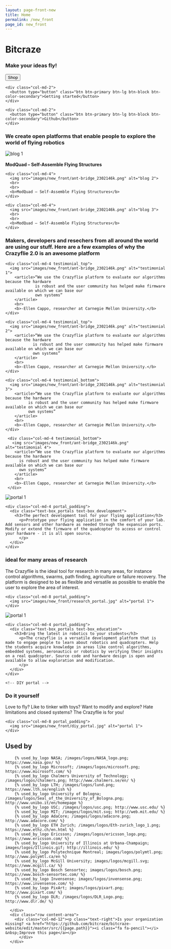 ```yaml
---
layout: page-front-new
title: Home
permalink: /new_front
page_id: new_front
---
```


<div class="container-fluid front-top-banner">
  <div class="row content-area">
      <div class="col-md-9 header_text">
            <h1>Bitcraze</h1>
            <h3>Make your ideas fly!</h3>
      </div>
  </div>

  <div class="row">
    <div class="col-md-2">
      <button type="button" class="btn btn-primary btn-lg btn-block btn-color-primary">Shop</button>
    </div>

    <div class="col-md-2">
      <button type="button" class="btn btn-primary btn-lg btn-block btn-color-secondary">Getting started</button>
    </div>

    <div class="col-md-2">
      <button type="button" class="btn btn-primary btn-lg btn-block btn-color-secondary">Github</button>
    </div>
  </div>

<div class="row content-area">
      <div class="col-md-4 pull-right">
        <div class="text-box_value_proposition">
          <h3>We create open platforms that enable people to explore the world of flying robotics</h3>
        </div>
    </div>
  </div>
</div>

<!--Blog-->

<div class="container-fluid">
  <div class="row content-area blog-section">
    <div class="col-md-4">
      <img src="images/new_front/ant-bridge_2302146k.png" alt="blog 1">
      <br>
      <br>
      <b>ModQuad – Self-Assemble Flying Structures</b>
    </div>

    <div class="col-md-4">
      <img src="images/new_front/ant-bridge_2302146k.png" alt="blog 2">
      <br>
      <br>
      <b>ModQuad – Self-Assemble Flying Structures</b>
    </div>

    <div class="col-md-4">
      <img src="images/new_front/ant-bridge_2302146k.png" alt="blog 3">
      <br>
      <br>
      <b>ModQuad – Self-Assemble Flying Structures</b>
    </div>
  </div>

<!--Testimonials-->

  <div class="row content-area testimonial-section">
    <div class="col-md-4">
      <div class="text-box_testimonial">
        <h3>Makers, developers and resechers from all around the world are using our stuff. Here are a few examples of why the Crazyflie 2.0 is an awesome platform</h3>
      </div>
    </div>

    <div class="col-md-4 testimonial_top">
      <img src="images/new_front/ant-bridge_2302146k.png" alt="testimonial 1">
        <article>“We use the Crazyflie platform to evaluate our algorithms because the hardware
                 is robust and the user community has helped make firmware available on which we can base our
                 own systems”
        </article>
        <br>
        <b>-Ellen Cappo, researcher at Carnegie Mellon University.</b>
    </div>

    <div class="col-md-4 testimonial_top">
      <img src="images/new_front/ant-bridge_2302146k.png" alt="testimonial 2">
        <article>“We use the Crazyflie platform to evaluate our algorithms because the hardware
                is robust and the user community has helped make firmware available on which we can base our
                own systems”
        </article>
        <br>
        <b>-Ellen Cappo, researcher at Carnegie Mellon University.</b>
    </div>

    <div class="col-md-4 testimonial_bottom">
      <img src="images/new_front/ant-bridge_2302146k.png" alt="testimonial 3">
        <article>“We use the Crazyflie platform to evaluate our algorithms because the hardware
              is robust and the user community has helped make firmware available on which we can base our
              own systems”
        </article>
        <br>
        <b>-Ellen Cappo, researcher at Carnegie Mellon University.</b>
    </div>

     <div class="col-md-4 testimonial_bottom">
       <img src="images/new_front/ant-bridge_2302146k.png" alt="testimonial 4">
        <article>“We use the Crazyflie platform to evaluate our algorithms because the hardware
          is robust and the user community has helped make firmware available on which we can base our
          own systems”
        </article>
        <br>
        <b>-Ellen Cappo, researcher at Carnegie Mellon University.</b>
     </div>
   </div>

<!-- Portals -->

<!-- Development portal -->

  <div class="row content-area portal-section_2">
    <div class="col-md-7 col-md-offset-1 portal_padding portal_img_development">
      <img src="images/new_front/development_portal.jpg" alt="portal 1">
    </div>

    <div class="col-md-4 portal_padding">
      <div class="text-box_portals text-box_development">
        <h3>The perfect development tool for your flying application</h3>
          <p>Prototype your flying application in the comfort of your lab. Add sensors and other hardware as needed through the expansion ports. Modify or extend the firmware of the quadcopter to access or control your hardware - it is all open source.
          </p>
      </div>
    </div>
  </div>

<!-- Research portal -->

  <div class="row content-area portal-section_2">
    <div class="col-md-4 portal_padding">
      <div class="text-box_portals text-box_research">
        <h3>ideal for many areas of research</h3>
          <p>The Crazyflie is the ideal tool for research in many areas, for instance control algorithms, swarms, path finding, agriculture or failure recovery. The platform is designed to be as flexible and versatile as possible to enable the user to explore the area of interest.
          </p>
      </div>
    </div>

    <div class="col-md-8 portal_padding">
      <img src="images/new_front/research_portal.jpg" alt="portal 1">
    </div>
  </div>

  <!-- Education portal -->

  <div class="row content-area portal-section_2">
    <div class="col-md-7 col-md-offset-1 portal_padding">
      <img src="images/new_front/education_portal.jpg" alt="portal 1">
    </div>

    <div class="col-md-4 portal_padding">
      <div class="text-box_portals text-box_education">
        <h3>Bring the latest in robotics to your students</h3>
          <p>The crazyflie is a versatile development platform that is made to engage people to learn about robotics and quadcopters. Help the students acquire knowledge in areas like control algorithms, embedded systems, aeronautics or robotics by verifying their insights on a real quadcopter. Source code and hardware design is open and available to allow exploration and modification.
          </p>
      </div>
    </div>
  </div>

    <!-- DIY portal -->

  <div class="row content-area portal-section_2">
    <div class="col-md-4 portal_padding">
      <div class="text-box_portals text-box_diy">
        <h3>Do it yourself</h3>
          <p>Love to fly? Like to tinker with toys? Want to modify and explore? Hate limitations and closed systems? The Crazyflie is for you!
          </p>
      </div>
    </div>

    <div class="col-md-8 portal_padding">
      <img src="images/new_front/diy_portal.jpg" alt="portal 1">
    </div>
  </div>
</div>

  <!-- Portals end -->


<div class="container-fluid used-by-section">
    <div class="row content-area">
        <div class="col-md-12">
            <h2>Used by</h2>
        </div>

        {% used_by_logo NASA; /images/logos/NASA_logo.png; https://www.nasa.gov/ %}
        {% used_by_logo Microsoft; /images/logos/microsoft.png; https://www.microsoft.com/ %}
        {% used_by_logo Chalmers University of Technology; /images/logos/chalmers.png; http://www.chalmers.se/en/ %}
        {% used_by_logo LTH; /images/logos/lund.png; https://www.lth.se/english %}
        {% used_by_logo University of Bologna; /images/logos/Seal_of_the_University_of_Bologna.png; http://www.unibo.it/en/homepage %}
        {% used_by_logo USC; /images/logos/usc.png; http://www.usc.edu/ %}
        {% used_by_logo MIT; /images/logos/mit.svg; http://web.mit.edu/ %}
        {% used_by_logo AdaCore; /images/logos/adacore.png; http://www.adacore.com/ %}
        {% used_by_logo ETH Zurich; /images/logos/Eth-zurich_logo_1.png; https://www.ethz.ch/en.html %}
        {% used_by_logo Ericsson; /images/logos/ericsson_logo.png; https://www.ericsson.com/ %}
        {% used_by_logo University of Illinois at Urbana-Champaign; images/logos/Illinois.gif; http://illinois.edu/ %}
        {% used_by_logo Polytechnique Montreal; images/logos/polymtl.png; http://www.polymtl.ca/en %}
        {% used_by_logo McGill University; images/logos/mcgill.svg; https://www.mcgill.ca/ %}
        {% used_by_logo Bosch Sensortec; images/logos/bosch.png; https://www.bosch-sensortec.com/ %}
        {% used_by_logo Invensense; images/logos/invensense.png; https://www.invensense.com/ %}
        {% used_by_logo PixArt; images/logos/pixart.png; http://www.pixart.com/ %}
        {% used_by_logo DLR; /images/logos/DLR_Logo.png; http://www.dlr.de/ %}

      </div>
      <div class="row content-area">
        <div class="col-md-12"><p class="text-right">Is your organization missing? <a href="https://github.com/bitcraze/bitcraze-website/edit/master/src/{{page.path}}"><i class="fa fa-pencil"></i> &nbsp;Improve this page</a></p>
          </div>
      </div>
</div>
